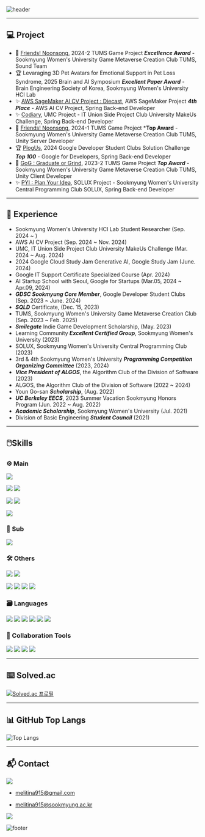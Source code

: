 <!--
## About Me
- 👋 Hi, I’m @melitina915
- 👀 I’m interested in ...
- 🌱 I’m currently learning ...
- 💞️ I’m looking to collaborate on ...
- 📫 How to reach me ...

___

![KakaoTalk_20211123_180003352](https://user-images.githubusercontent.com/90691824/142995811-83d95978-4764-445c-abdb-b95885d2ff73.jpg)
<img src="KakaoTalk_20211123_180003352.jpg" width="100" height="100">
-->



<!---
melitina915/melitina915 is a ✨ special ✨ repository because its `README.md` (this file) appears on your GitHub profile.
You can click the Preview link to take a look at your changes.
--->



![header](https://capsule-render.vercel.app/api?type=venom&color=008080&height=300&section=header&text=MELI%20(%20melitina915%20)&fontColor=97999B&animation=twinkling&fontSize=90)



---

## 💻 Project
- 🥈 [Friends! Noonsong](https://github.com/Friends-noonsong/Friends_noonsong), 2024-2 TUMS Game Project ***Excellence Award*** - Sookmyung Women's University Game Metaverse Creation Club TUMS, Sound Team
- 🏆 Levaraging 3D Pet Avatars for Emotional Support in Pet Loss Syndrome, 2025 Brain and AI Symposium ***Excellent Paper Award*** - Brain Engineering Society of Korea, Sookmyung Women's University HCI Lab
- ✨ [AWS SageMaker AI CV Project : Diecast](https://github.com/AWS-CV-Project-3355/server), AWS SageMaker Project ***4th Place*** - AWS AI CV Project, Spring Back-end Developer
- ✨ [Codiary](https://github.com/Codiary-UMC-6th/Backend-Codiary), UMC Project - IT Union Side Project Club University MakeUs Challenge, Spring Back-end Developer
- 🥇 [Friends! Noonsong](https://github.com/Friends-noonsong/Friends_noonsong), 2024-1 TUMS Game Project ***Top Award** - Sookmyung Women's University Game Metaverse Creation Club TUMS, Unity Server Developer
- 🏆 [PlogUs](https://github.com/plog-us/plog-us-BE), 2024 Google Developer Student Clubs Solution Challenge ***Top 100*** - Google for Developers, Spring Back-end Developer
- 🥇 [GoG : Graduate or Grind](https://github.com/TUMS-SAU/SAU-0.5), 2023-2 TUMS Game Project ***Top Award*** - Sookmyung Women's University Game Metaverse Creation Club TUMS, Unity Client Developer
- ✨ [PYI : Plan Your Idea](https://github.com/PYI-Solux/Spring_Backend), SOLUX Project - Sookmyung Women's University Central Programming Club SOLUX, Spring Back-end Developer

---

## 👣 Experience
- Sookmyung Women's University HCI Lab Student Researcher (Sep. 2024 ~ )
- AWS AI CV Project (Sep. 2024 ~ Nov. 2024)
- UMC, IT Union Side Project Club University MakeUs Challenge (Mar. 2024 ~ Aug. 2024)
- 2024 Google Cloud Study Jam Generative AI, Google Study Jam (June. 2024)
- Google IT Support Certificate Specialized Course (Apr. 2024)
- AI Startup School with Seoul, Google for Startups (Mar.05, 2024 ~ Apr.09, 2024)
- ***GDSC Sookmyung Core Member***, Google Developer Student Clubs (Sep. 2023 ~ June. 2024)
- ***SQLD*** Certificate, (Dec. 15, 2023)
- TUMS, Sookmyung Women's University Game Metaverse Creation Club (Sep. 2023 ~ Feb. 2025)
- ***Smilegate*** Indie Game Development Scholarship, (May. 2023)
- Learning Community ***Excellent Certified Group***, Sookmyung Women's University (2023)
- SOLUX, Sookmyung Women's University Central Programming Club (2023)
- 3rd & 4th Sookmyung Women's University ***Programming Competition Organizing Committee*** (2023, 2024)
- ***Vice President of ALGOS***, the Algorithm Club of the Division of Software (2023)
- ALGOS, the Algorithm Club of the Division of Software (2022 ~ 2024)
- Youn Go-san ***Scholarship***, (Aug. 2022)
- ***UC Berkeley EECS***, 2023 Summer Vacation Sookmyung Honors Program (Jun. 2022 ~ Aug. 2022)
- ***Academic Scholarship***, Sookmyung Women's University (Jul. 2021)
- Division of Basic Engineering ***Student Council*** (2021)

---

## 🖱️Skills

### ⚙️ Main

![](https://img.shields.io/badge/Spring-6DB33F?style=for-the-badge&logo=spring&logoColor=white)



![](https://img.shields.io/badge/Amazon_AWS-FF9900?style=for-the-badge&logo=amazonaws&logoColor=white)
![](https://img.shields.io/badge/Google_Cloud-4285F4?style=for-the-badge&logo=google-cloud&logoColor=white)

![](https://img.shields.io/badge/MariaDB-003545?style=for-the-badge&logo=mariadb&logoColor=white)
![](https://img.shields.io/badge/MySQL-005C84?style=for-the-badge&logo=mysql&logoColor=white)

![](https://img.shields.io/badge/docker-%230db7ed.svg?style=for-the-badge&logo=docker&logoColor=white)

### 🔧 Sub

![](https://img.shields.io/badge/Unity-100000?style=for-the-badge&logo=unity&logoColor=white)

### 🛠️ Others

![](https://img.shields.io/badge/Node.js-43853D?style=for-the-badge&logo=node.js&logoColor=white)
![](https://img.shields.io/badge/MongoDB-4EA94B?style=for-the-badge&logo=mongodb&logoColor=white)

![](https://img.shields.io/badge/HTML5-E34F26?style=for-the-badge&logo=html5&logoColor=white)
![](https://img.shields.io/badge/JavaScript-F7DF1E?style=for-the-badge&logo=JavaScript&logoColor=white)
![](https://img.shields.io/badge/CSS3-1572B6?style=for-the-badge&logo=css3&logoColor=white)
![](https://img.shields.io/badge/PHP-777BB4?style=for-the-badge&logo=php&logoColor=white)

### 🗃️ Languages

![](https://img.shields.io/badge/Python-14354C?style=for-the-badge&logo=python&logoColor=white)
![](https://img.shields.io/badge/C-00599C?style=for-the-badge&logo=c&logoColor=white)
![](https://img.shields.io/badge/C%2B%2B-00599C?style=for-the-badge&logo=c%2B%2B&logoColor=white)
![](https://img.shields.io/badge/C%23-239120?style=for-the-badge&logo=c-sharp&logoColor=white)
![](https://img.shields.io/badge/Java-ED8B00?style=for-the-badge&logo=openjdk&logoColor=white)
![](https://img.shields.io/badge/Linux-FCC624?style=for-the-badge&logo=linux&logoColor=black)


### 🧰 Collaboration Tools

![](https://img.shields.io/badge/GitHub-100000?style=for-the-badge&logo=github&logoColor=white)
![](https://img.shields.io/badge/Notion-000000?style=for-the-badge&logo=notion&logoColor=white)
![](https://img.shields.io/badge/Figma-F24E1E?style=for-the-badge&logo=figma&logoColor=white)
![](https://img.shields.io/badge/Miro-050038?style=for-the-badge&logo=Miro&logoColor=white)

---

## ⌨️ Solved.ac

[![Solved.ac
프로필](http://mazassumnida.wtf/api/v2/generate_badge?boj=melitina915)](https://solved.ac/profile/melitina915)

---

## 📊 GitHub Top Langs

![Top Langs](https://github-readme-stats.vercel.app/api/top-langs/?username=melitina915&hide_progress=true&theme=highcontrast)

---

## 📬 Contact

[![](https://img.shields.io/badge/Gmail-D14836?style=for-the-badge&logo=gmail&logoColor=white)](mailto:melitina915@sookmyung.ac.kr)

- melitina915@gmail.com

- melitina915@sookmyung.ac.kr

[![](https://img.shields.io/badge/Instagram-E4405F?style=for-the-badge&logo=instagram&logoColor=white)](https://www.instagram.com/meli.younchen_0915/)



<!--
[![Anurag's GitHub stats](https://github-readme-stats.vercel.app/api?username=melitina915)](https://github.com/anuraghazra/github-readme-stats)
-->



![footer](https://capsule-render.vercel.app/api?type=venom&section=footer)
